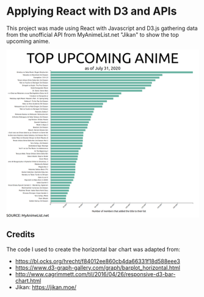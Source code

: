 # Applying React with D3 and APIs

This project was made using React with Javascript and D3.js gathering data from the unofficial API from MyAnimeList.net "Jikan" to show the top upcoming anime.

![Top upcoming anime](https://github.com/alejandropuerto/react-d3/blob/master/top%20upcoming%20anime.png)



## Credits
The code I used to create the horizontal bar chart was adapted from:

- https://bl.ocks.org/hrecht/f84012ee860cb4da66331f18d588eee3
- https://www.d3-graph-gallery.com/graph/barplot_horizontal.html
- http://www.cagrimmett.com/til/2016/04/26/responsive-d3-bar-chart.html
- Jikan: https://jikan.moe/
